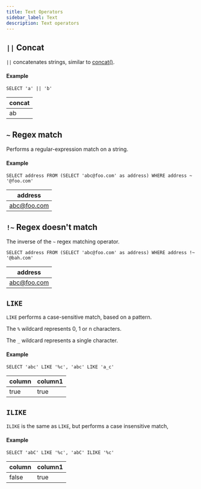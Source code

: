 ```yaml
---
title: Text Operators
sidebar_label: Text
description: Text operators
---
```


## `||` Concat

`||` concatenates strings, similar to [concat()](/docs/reference/function/text/#concat).

#### Example

```questdb-sql
SELECT 'a' || 'b'
```

| concat |
| ------ |
| ab     |

## `~` Regex match

Performs a regular-expression match on a string.

#### Example

```questdb-sql
SELECT address FROM (SELECT 'abc@foo.com' as address) WHERE address ~ '@foo.com'
```

| address     |
| ----------- |
| abc@foo.com |

## `!~` Regex doesn't match

The inverse of the `~` regex matching operator.

```questdb-sql
SELECT address FROM (SELECT 'abc@foo.com' as address) WHERE address !~ '@bah.com'
```

| address     |
| ----------- |
| abc@foo.com |

## `LIKE`

`LIKE` performs a case-sensitive match, based on a pattern.

The `%` wildcard represents 0, 1 or n characters.

The `_` wildcard represents a single character.

#### Example

```questdb-sql
SELECT 'abc' LIKE '%c', 'abc' LIKE 'a_c'
```

| column | column1 |
| ------ | ------- |
| true   | true    |

## `ILIKE`

`ILIKE` is the same as `LIKE`, but performs a case insensitive match,

#### Example

```questdb-sql
SELECT 'abC' LIKE '%c', 'abC' ILIKE '%c'
```

| column | column1 |
| ------ | ------- |
| false  | true    |
